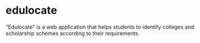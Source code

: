 # edulocate
“Edulocate” is a web application that helps students to identify colleges and scholarship schemes according to their requirements. 
